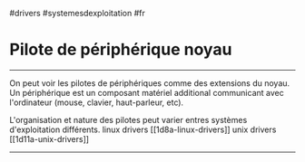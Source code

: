 #drivers #systemesdexploitation #fr 
# Pilote de périphérique noyau
---
On peut voir les pilotes de périphériques comme des extensions du noyau. Un périphérique est un composant matériel additional communicant avec l'ordinateur (mouse, clavier, haut-parleur, etc).

L'organisation et nature des pilotes peut varier entres systèmes d'exploitation différents.
linux drivers [[1d8a-linux-drivers]]
unix drivers [[1d11a-unix-drivers]]


---

